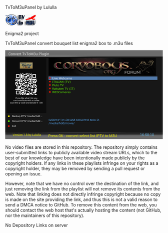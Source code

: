 TvToM3uPanel by Lululla

<img src="https://github.com/Belfagor2005/TvToM3u/blob/main/usr/lib/enigma2/python/Plugins/Extensions/TvToM3u/plugin.png">

Enigma2 project

TvToM3uPanel convert bouquet list enigma2 box to .m3u files

<img src="https://github.com/Belfagor2005/TvToM3u/blob/main/screen/screenshot.png">


No video files are stored in this repository. The repository simply contains user-submitted links to publicly available video stream URLs, which to the best of our knowledge have been intentionally made publicly by the copyright holders. If any links in these playlists infringe on your rights as a copyright holder, they may be removed by sending a pull request or opening an issue.

However, note that we have no control over the destination of the link, and just removing the link from the playlist will not remove its contents from the web. Note that linking does not directly infringe copyright because no copy is made on the site providing the link, and thus this is not a valid reason to send a DMCA notice to GitHub. To remove this content from the web, you should contact the web host that's actually hosting the content (not GitHub, nor the maintainers of this repository).

No Depository Links on server
